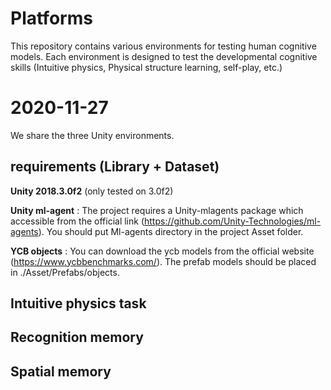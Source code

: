 # Platforms
This repository contains various environments for testing human cognitive models. Each environment is designed to test the developmental cognitive skills (Intuitive physics, Physical structure learning, self-play, etc.)


# 2020-11-27
We share the three Unity environments. 

## requirements (Library + Dataset)
**Unity 2018.3.0f2** (only tested on 3.0f2)

**Unity ml-agent** : The project requires a Unity-mlagents package which accessible from the official link (https://github.com/Unity-Technologies/ml-agents). You should put Ml-agents directory in the project Asset folder. 

**YCB objects**    : You can download the ycb models from the official website (https://www.ycbbenchmarks.com/). The prefab models should be placed in ./Asset/Prefabs/objects.


## Intuitive physics task


## Recognition memory

## Spatial memory




